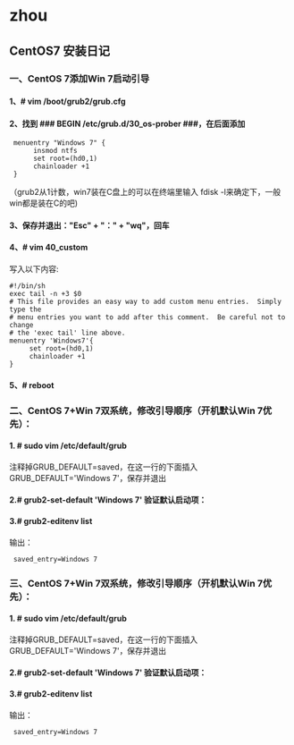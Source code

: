 # zhou
## CentOS7 安装日记

### 一、CentOS 7添加Win 7启动引导


#### 1、# vim /boot/grub2/grub.cfg
#### 2、找到  ### BEGIN /etc/grub.d/30_os-prober ###，在后面添加
     menuentry "Windows 7" {
          insmod ntfs
          set root=(hd0,1)
          chainloader +1
     }
（grub2从1计数，win7装在C盘上的可以在终端里输入 fdisk -l来确定下，一般win都是装在C的吧)
#### 3、保存并退出："Esc"    +    "："    +    "wq"，回车
#### 4、# vim 40_custom
写入以下内容:

    #!/bin/sh
    exec tail -n +3 $0
    # This file provides an easy way to add custom menu entries.  Simply type the
    # menu entries you want to add after this comment.  Be careful not to change
    # the 'exec tail' line above.
    menuentry 'Windows7'{
         set root=(hd0,1)
         chainloader +1
    }
#### 5、# reboot


### 二、CentOS 7+Win 7双系统，修改引导顺序（开机默认Win 7优先）：

#### 1. # sudo vim  /etc/default/grub
注释掉GRUB_DEFAULT=saved，在这一行的下面插入GRUB_DEFAULT='Windows 7'，保存并退出
#### 2.# grub2-set-default 'Windows 7' 验证默认启动项：
#### 3.# grub2-editenv list
输出：

     saved_entry=Windows 7


### 三、CentOS 7+Win 7双系统，修改引导顺序（开机默认Win 7优先）：

#### 1. # sudo vim  /etc/default/grub
注释掉GRUB_DEFAULT=saved，在这一行的下面插入GRUB_DEFAULT='Windows 7'，保存并退出
#### 2.# grub2-set-default 'Windows 7' 验证默认启动项：
#### 3.# grub2-editenv list
输出：

     saved_entry=Windows 7
